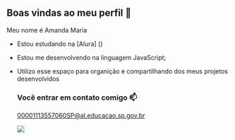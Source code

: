 ## Boas vindas ao meu perfil 💙

Meu nome é Amanda Maria

- Estou estudando na [Alura] ()
- Estou me desenvolvendo na linguagem JavaScript;
- Utilizo esse espaço para organição e compartilhando dos meus projetos desenvolvidos

  ### Você entrar em contato comigo 📫

  00001113557060SP@al.educacao.sp.gov.br

  ![]( https://media.tenor.com/0kjlf2EUEXcAAAAM/lazy-cat.gif)
